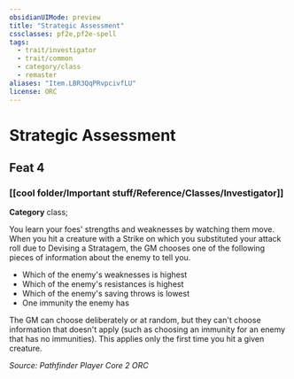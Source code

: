 ```yaml
---
obsidianUIMode: preview
title: "Strategic Assessment"
cssclasses: pf2e,pf2e-spell
tags:
  - trait/investigator
  - trait/common
  - category/class
  - remaster
aliases: "Item.LBR3QqPRvpcivfLU"
license: ORC
---
```

# Strategic Assessment
## Feat 4
### [[cool folder/Important stuff/Reference/Classes/Investigator]]

**Category** class; 




You learn your foes' strengths and weaknesses by watching them move. When you hit a creature with a Strike on which you substituted your attack roll due to Devising a Stratagem, the GM chooses one of the following pieces of information about the enemy to tell you.

*   Which of the enemy's weaknesses is highest
*   Which of the enemy's resistances is highest
*   Which of the enemy's saving throws is lowest
*   One immunity the enemy has

The GM can choose deliberately or at random, but they can't choose information that doesn't apply (such as choosing an immunity for an enemy that has no immunities). This applies only the first time you hit a given creature.

*Source: Pathfinder Player Core 2*
*ORC*